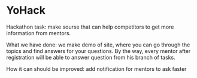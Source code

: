 # YoHack

Hackathon task: 
make sourse that can help competitors to get more information from mentors.

What we have done: we make demo of site, where you can go through the topics and find answers for your questions. By the way, every mentor after registration will be able to answer question from his branch of tasks.

How it can should be improved: add notification for mentors to ask faster
